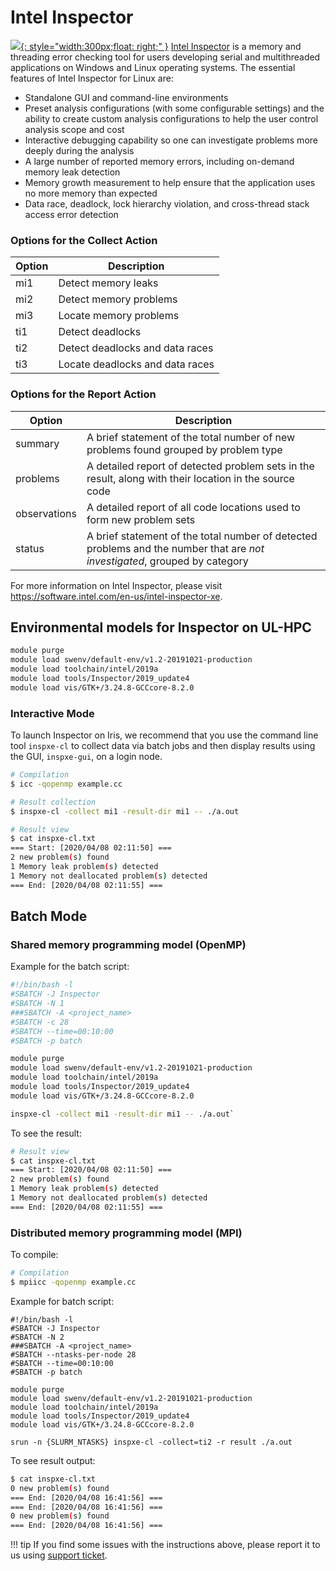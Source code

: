 # Intel Inspector
[![](https://software.intel.com/content/dam/develop/public/us/en/images/screenshots/screen-intel-inspector-16x9.png.rendition.intel.web.720.405.png){: style="width:300px;float: right;" }](https://software.intel.com/content/www/us/en/develop/tools/inspector.html)
[Intel Inspector](https://software.intel.com/content/www/us/en/develop/tools/inspector.html) is a memory and threading error checking tool for users
developing serial and multithreaded applications on Windows and Linux operating
systems. The essential features of Intel Inspector for Linux are:

* Standalone GUI and command-line environments
* Preset analysis configurations (with some configurable settings) and the
  ability to create custom analysis configurations to help the user control
  analysis scope and cost
* Interactive debugging capability so one can investigate problems more deeply
  during the analysis
* A large number of reported memory errors, including on-demand memory leak
  detection
* Memory growth measurement to help ensure that the application uses no more
  memory than expected
* Data race, deadlock, lock hierarchy violation, and cross-thread stack access
  error detection


### Options for the Collect Action

| Option | Description                     |
|--------|---------------------------------|
| mi1    | Detect memory leaks             |
| mi2    | Detect memory problems          |
| mi3    | Locate memory problems          |
| ti1    | Detect deadlocks                |
| ti2    | Detect deadlocks and data races |
| ti3    | Locate deadlocks and data races |

### Options for the Report Action

| Option       | Description |
|--------------|-------------|
| summary      | A brief statement of the total number of new problems found grouped by problem type |
| problems     | A detailed report of detected problem sets in the result, along with their location in the source code |
| observations | A detailed report of all code locations used to form new problem sets |
| status       | A brief statement of the total number of detected problems and the number that are *not investigated*, grouped by category |

For more information on Intel Inspector, please visit
https://software.intel.com/en-us/intel-inspector-xe.

## Environmental models for Inspector on UL-HPC

```bash
module purge 
module load swenv/default-env/v1.2-20191021-production
module load toolchain/intel/2019a
module load tools/Inspector/2019_update4
module load vis/GTK+/3.24.8-GCCcore-8.2.0
```

### Interactive Mode
To launch Inspector on Iris, we recommend that you use the command
line tool  `inspxe-cl`  to collect data via batch jobs and then display
results using the GUI, `inspxe-gui`, on a login node.

```bash
# Compilation
$ icc -qopenmp example.cc

# Result collection
$ inspxe-cl -collect mi1 -result-dir mi1 -- ./a.out

# Result view
$ cat inspxe-cl.txt
=== Start: [2020/04/08 02:11:50] ===
2 new problem(s) found
1 Memory leak problem(s) detected
1 Memory not deallocated problem(s) detected
=== End: [2020/04/08 02:11:55] ===
```

## Batch Mode
### Shared memory programming model (OpenMP)

Example for the batch script:

```bash
#!/bin/bash -l
#SBATCH -J Inspector
#SBATCH -N 1
###SBATCH -A <project_name>
#SBATCH -c 28
#SBATCH --time=00:10:00
#SBATCH -p batch

module purge 
module load swenv/default-env/v1.2-20191021-production
module load toolchain/intel/2019a
module load tools/Inspector/2019_update4
module load vis/GTK+/3.24.8-GCCcore-8.2.0

inspxe-cl -collect mi1 -result-dir mi1 -- ./a.out`
```
To see the result:

```bash
# Result view
$ cat inspxe-cl.txt
=== Start: [2020/04/08 02:11:50] ===
2 new problem(s) found
1 Memory leak problem(s) detected
1 Memory not deallocated problem(s) detected
=== End: [2020/04/08 02:11:55] ===
```

### Distributed memory programming model (MPI)
To compile:
```bash
# Compilation
$ mpiicc -qopenmp example.cc
```
Example for batch script:
```shell
#!/bin/bash -l
#SBATCH -J Inspector
#SBATCH -N 2
###SBATCH -A <project_name>
#SBATCH --ntasks-per-node 28
#SBATCH --time=00:10:00
#SBATCH -p batch

module purge 
module load swenv/default-env/v1.2-20191021-production
module load toolchain/intel/2019a
module load tools/Inspector/2019_update4
module load vis/GTK+/3.24.8-GCCcore-8.2.0

srun -n {SLURM_NTASKS} inspxe-cl -collect=ti2 -r result ./a.out
```

To see result output:
```bash
$ cat inspxe-cl.txt
0 new problem(s) found
=== End: [2020/04/08 16:41:56] ===
=== End: [2020/04/08 16:41:56] ===
0 new problem(s) found
=== End: [2020/04/08 16:41:56] ===
```

!!! tip
    If you find some issues with the instructions above,
    please report it to us using [support ticket](https://hpc.uni.lu/support).
